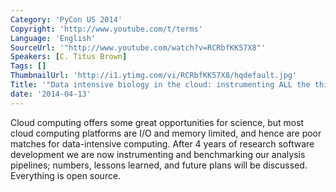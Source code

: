 ```yaml
---
Category: 'PyCon US 2014'
Copyright: 'http://www.youtube.com/t/terms'
Language: 'English'
SourceUrl: '"http://www.youtube.com/watch?v=RCRbfKK57X8"'
Speakers: [C. Titus Brown]
Tags: []
ThumbnailUrl: 'http://i1.ytimg.com/vi/RCRbfKK57X8/hqdefault.jpg'
Title: '"Data intensive biology in the cloud: instrumenting ALL the things"'
date: '2014-04-13'
---
```

Cloud computing offers some great opportunities for science, but most cloud computing platforms are I/O and memory limited, and hence are poor matches for data-intensive computing. After 4 years of research software development we are now instrumenting and benchmarking our analysis pipelines; numbers, lessons learned, and future plans will be discussed. Everything is open source.